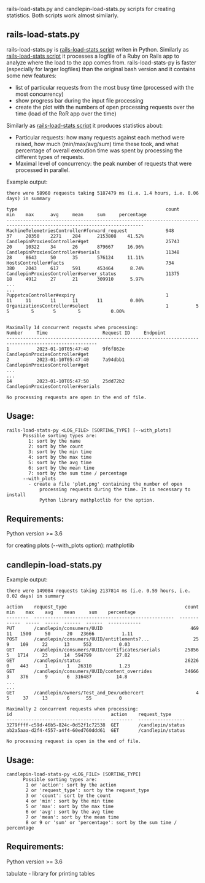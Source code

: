rails-load-stats.py and candlepin-load-stats.py scripts for creating statistics. Both scripts work almost similarly.

## rails-load-stats.py

rails-load-stats.py is [rails-load-stats script](https://github.com/pmoravec/rails-load-stats) writen in Python. Similarly as [rails-load-stats script](https://github.com/pmoravec/rails-load-stats) it processes a logfile of a Ruby on Rails app to analyze where the load to the app comes from. rails-load-stats-py is faster (especially for larger logfiles) than the original bash version and it contains some new features:
- list of particular requests from the most busy time (processed with the most concurrency)
- show progress bar during the input file processing
- create the plot with the numbers of open processing requests over the time (load of the RoR app over the time)

Similarly as [rails-load-stats script](https://github.com/pmoravec/rails-load-stats) it produces statistics about:
- Particular requests: how many requests against each method were raised, how much (min/max/avg/sum) time these took, and what percentage of overall execution time was spent by processing the different types of requests.
- Maximal level of concurrency: the peak number of requests that were processed in parallel.

Example output:

    there were 58960 requests taking 5187479 ms (i.e. 1.4 hours, i.e. 0.06 days) in summary
    
    type                                                      count      min    max      avg     mean     sum     percentage
    ------------------------------------------------------------------------------------------------------------------------
    MachineTelemetriesController#forward_request              948        37     20350    2271    284      2153808    41.52%
    CandlepinProxiesController#get                            25743      20     10322    34      26       879667     16.96%
    CandlepinProxiesController#serials                        11348      28     8643     50      35       576124     11.11%
    HostsController#facts                                     734        380    2043     617     591      453464      8.74%
    CandlepinProxiesController#server_status                  11375      18     4912     27      21       309910      5.97%
    ... 
    ...
    PuppetcaController#expiry                                 1          11     11       11      11       11          0.00%
    OrganizationsController#select                            1          5      5        5       5        5           0.00%
    
    
    Maximally 14 concurrent requsts when processing:
    Number     Time                    Request ID     Endpoint
    -------------------------------------------------------------------------------------------------------
    1          2023-01-10T05:47:40     9f6f862e       CandlepinProxiesController#get
    2          2023-01-10T05:47:40     7a94dbb1       CandlepinProxiesController#get
    ...
    ...
    14         2023-01-10T05:47:50     25dd72b2       CandlepinProxiesController#serials
    
    No processing requests are open in the end of file.


## Usage: 
    rails-load-stats-py <LOG_FILE> [SORTING_TYPE] [--with_plots]
          Possible sorting types are:
            1: sort by the name
            2: sort by the count
            3: sort by the min time
            4: sort by the max time
            5: sort by the avg time
            6: sort by the mean time
            7: sort by the sum time / percentage
          --with_plots 
          	- create a file 'plot.png' containing the number of open 
            	processing requests during the time. It is necessary to install
            	Python library mathplotlib for the option.


## Requirements:
Python version >= 3.6

for creating plots (--with_plots option):
mathplotlib


## candlepin-load-stats.py

Example output:

    there were 149084 requests taking 2137814 ms (i.e. 0.59 hours, i.e. 0.02 days) in summary

    action    request_type                                           count    min    max    avg    mean     sum    percentage
    --------  ---------------------------------------------------  -------  -----  -----  -----  ------  ------  ------------
    PUT       /candlepin/consumers/UUID                                469     11   1500     50      20   23666          1.11
    POST      /candlepin/consumers/UUID/entitlements?...                25      9    109     22      13     552          0.03
    GET       /candlepin/consumers/UUID/certificates/serials         25856      5   1714     23      14  594799         27.82
    GET       /candlepin/status                                      26226      0    443      1       1   26310          1.23
    GET       /candlepin/consumers/UUID/content_overrides            34666      3    376      9       6  316487         14.8
    ...
    ...
    GET       /candlepin/owners/Test_and_Dev/uebercert                   4      5     37     13       6      55          0

    Maximally 2 concurrent requests when processing:
    id                                    action    request_type
    ------------------------------------  --------  -----------------
    3279ffff-c59d-46b5-824c-0d52f1c72538  GET       /candlepin/status
    ab2a5aaa-d2f4-4557-a4f4-60ed760ddd61  GET       /candlepin/status

    No processing request is open in the end of file.


## Usage:
    candlepin-load-stats-py <LOG_FILE> [SORTING_TYPE]
          Possible sorting types are:
           1 or 'action': sort by the action
           2 or 'request_type': sort by the request_type
           3 or 'count': sort by the count
           4 or 'min': sort by the min time
           5 or 'max': sort by the max time
           6 or 'avg': sort by the avg time
           7 or 'mean': sort by the mean time
           8 or 9 or 'sum' or 'percentage': sort by the sum time / percentage


## Requirements:
Python version >= 3.6

tabulate - library for printing tables
